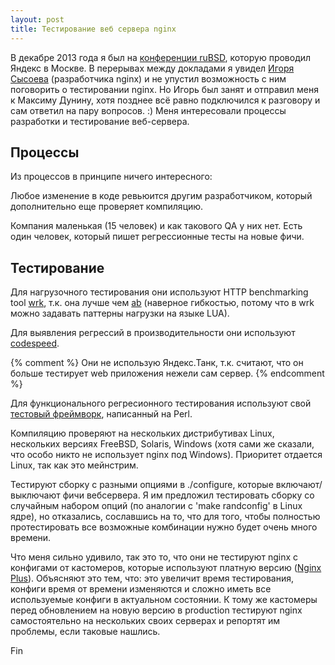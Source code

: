 ```yaml
---
layout: post
title: Тестирование веб сервера nginx
---
```




В декабре 2013 года я был на [конференции ruBSD](https://tech.yandex.ru/events/yagosti/ruBSD/),
которую проводил Яндекс в Москве. В перерывах между докладами
я увидел [Игоря Сысоева](http://sysoev.ru)
(разработчика nginx) и не упустил возможность с ним поговорить
о тестировании nginx. Но Игорь был занят и отправил меня к Максиму Дунину,
хотя позднее всё равно подключился к разговору и сам ответил на пару вопросов. :)
Меня интересовали процессы разработки и тестирование веб-сервера.

## Процессы

Из процессов в принципе ничего интересного:

Любое изменение в коде ревьюится другим разработчиком,
который дополнительно еще проверяет компиляцию.

Компания маленькая (15 человек) и как такового QA у них нет.
Есть один человек, который пишет регрессионные тесты на новые фичи.

## Тестирование

Для нагрузочного тестирования они используют HTTP benchmarking tool
[wrk](https://github.com/wg/wrk), т.к. она лучше чем [ab](http://httpd.apache.org/docs/2.2/programs/ab.html)
(наверное гибкостью, потому что в wrk можно задавать паттерны нагрузки на языке LUA).

Для выявления регрессий в производительности они используют
[codespeed](https://github.com/tobami/codespeed/).

{% comment %}
Они не использую Яндекс.Танк, т.к. считают,
что он больше тестирует web приложения нежели сам сервер.
{% endcomment %}

Для функционального регресионного тестирования используют свой
[тестовый фреймворк](http://hg.nginx.org/nginx-tests/), написанный на Perl.

Компиляцию проверяют на нескольких дистрибутивах Linux, нескольких версиях FreeBSD,
Solaris, Windows (хотя сами же сказали, что особо  никто не использует nginx под Windows).
Приоритет отдается Linux, так как это мейнстрим.

Тестируют сборку с разными опциями в ./configure, которые включают/выключают фичи вебсервера.
Я им предложил тестировать сборку со случайным набором опций
(по аналогии с 'make randconfig' в Linux ядре),
но отказались, соcлавшись на то, что для того, чтобы полностью протестировать
все возможные комбинации нужно будет очень много времени.

Что меня сильно удивило, так это то, что они не тестируют nginx с конфигами от кастомеров,
которые используют платную версию ([Nginx Plus](http://nginx.com/products/)).
Объясняют это тем, что: это увеличит время тестирования,
конфиги время от времени изменяются и сложно иметь все используемые конфиги
в актуальном состоянии. К тому же кастомеры перед обновлением на новую версию в production
тестируют nginx самостоятельно на нескольких своих серверах
и репортят им проблемы, если таковые нашлись.

Fin
